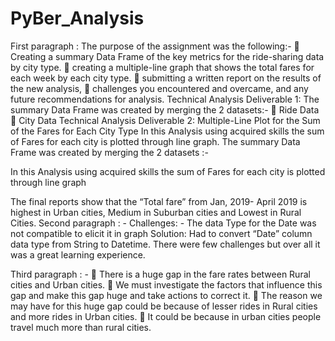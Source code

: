 # PyBer_Analysis
 First paragraph :
The purpose of the assignment was the following:-
	Creating a summary Data Frame of the key metrics for the ride-sharing data by city type.
	creating a multiple-line graph that shows the total fares for each week by each city type.
	submitting a written report on the results of the new analysis, 
	challenges you encountered and overcame, and any future recommendations for analysis.
Technical Analysis Deliverable 1: The summary Data Frame was created by merging the 2 datasets:-
	Ride Data
	City Data
Technical Analysis Deliverable 2: Multiple-Line Plot for the Sum of the Fares for Each City Type In this Analysis using acquired skills the sum of Fares for each city is plotted through line graph.
The summary Data Frame was created by merging the 2 datasets :-
 
In this Analysis using acquired skills the sum of Fares for each city is plotted through line graph

 
The final reports show that the “Total fare” from Jan, 2019- April 2019 is highest in Urban cities, Medium in Suburban cities and Lowest in Rural Cities.
Second paragraph : -
Challenges: -
The data Type for the Date was not compatible to elicit it in graph
Solution: Had to convert “Date” column data type from String to Datetime.
There were few challenges but over all it was a great learning experience.

Third paragraph : -
	There is a huge gap in the fare rates between Rural cities and Urban cities. 
	We must investigate the factors that influence this gap and make this gap huge and take actions to correct it.
	The reason we may have for this huge gap could be because of lesser rides in Rural cities and more rides in Urban cities.
	It could be because in urban cities people travel much more than rural cities.

